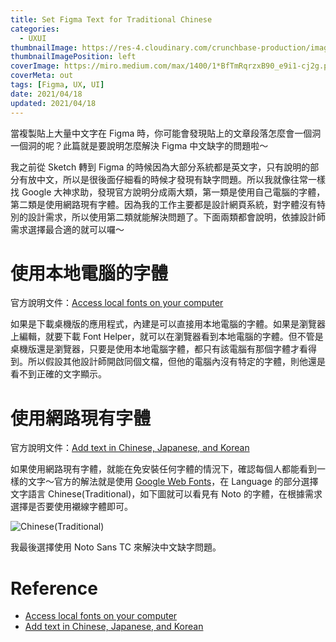 ```yaml
---
title: Set Figma Text for Traditional Chinese
categories:
  - UXUI
thumbnailImage: https://res-4.cloudinary.com/crunchbase-production/image/upload/c_lpad,h_256,w_256,f_auto,q_auto:eco/hoz3ba7owjjzrg9dxrqi
thumbnailImagePosition: left
coverImage: https://miro.medium.com/max/1400/1*BfTmRqrzxB90_e9i1-cj2g.png
coverMeta: out
tags: [Figma, UX, UI]
date: 2021/04/18
updated: 2021/04/18
---
```


當複製貼上大量中文字在 Figma 時，你可能會發現貼上的文章段落怎麼會一個洞一個洞的呢？此篇就是要說明怎麼解決 Figma 中文缺字的問題啦～

<!--more-->

我之前從 Sketch 轉到 Figma 的時候因為大部分系統都是英文字，只有說明的部分有放中文，所以是很後面仔細看的時候才發現有缺字問題。所以我就像往常一樣找 Google 大神求助，發現官方說明分成兩大類，第一類是使用自己電腦的字體，第二類是使用網路現有字體。因為我的工作主要都是設計網頁系統，對字體沒有特別的設計需求，所以使用第二類就能解決問題了。下面兩類都會說明，依據設計師需求選擇最合適的就可以囉～

# 使用本地電腦的字體

官方說明文件：[Access local fonts on your computer](https://help.figma.com/hc/en-us/articles/360039956894)

如果是下載桌機版的應用程式，內建是可以直接用本地電腦的字體。如果是瀏覽器上編輯，就要下載 Font Helper，就可以在瀏覽器看到本地電腦的字體。但不管是桌機版還是瀏覽器，只要是使用本地電腦字體，都只有該電腦有那個字體才看得到。所以假設其他設計師開啟同個文檔，但他的電腦內沒有特定的字體，則他還是看不到正確的文字顯示。

# 使用網路現有字體

官方說明文件：[Add text in Chinese, Japanese, and Korean](https://help.figma.com/hc/en-us/articles/360040449673-Add-text-in-Chinese-Japanese-and-Korean)

如果使用網路現有字體，就能在免安裝任何字體的情況下，確認每個人都能看到一樣的文字～官方的解法就是使用 [Google Web Fonts](https://fonts.google.com/)，在 Language 的部分選擇文字語言 Chinese(Traditional)，如下圖就可以看見有 Noto 的字體，在根據需求選擇是否要使用襯線字體即可。

![Chinese(Traditional)](https://lh3.googleusercontent.com/pw/ACtC-3fNMqYSUxj8jpvTduD1k5OaPCLURzIYqDNpYvVAeFE9-r9aFsRAxVNbHT-EeVLixkSrh4uvzZT7P-VFt78mZH9dGnNq8CJKhx9o7n6wyU6rFk0Ro22mWTKRGZ_IlkNjcPBIC2y1nBFPOLugsAEjYiumQA=w2550-h1378-no?authuser=0)

我最後選擇使用 Noto Sans TC 來解決中文缺字問題。

# Reference

* [Access local fonts on your computer](https://help.figma.com/hc/en-us/articles/360039956894)
* [Add text in Chinese, Japanese, and Korean](https://help.figma.com/hc/en-us/articles/360040449673-Add-text-in-Chinese-Japanese-and-Korean)